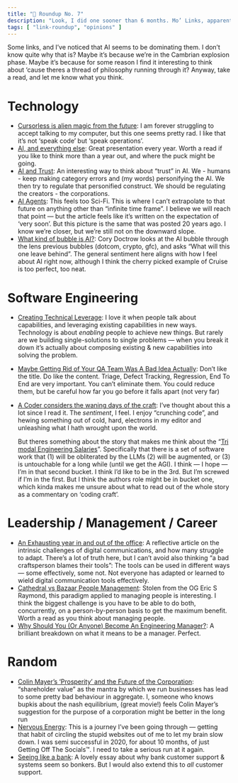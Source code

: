 ```yaml
---
title: "🔗 Roundup No. 7"
description: "Look, I did one sooner than 6 months. Mo’ Links, apparently about AI? *sigh*"
tags: [ "link-roundup", "opinions" ]
---
```

Some links, and I’ve noticed that AI seems to be dominating them. I don’t know quite why that is? Maybe it’s because we’re in the Cambrian explosion phase. Maybe it’s because for some reason I find it interesting to think about ‘cause theres a thread of philosophy running through it? Anyway, take a read, and let me know what you think.

# Technology
- [Cursorless is alien magic from the future](https://xeiaso.net/notes/cursorless-alien-magic/): I am forever struggling to accept talking to my computer, but this one seems pretty rad. I like that it’s not ‘speak code’ but ‘speak operations’.
- [AI, and everything else](https://www.ben-evans.com/presentations): Great presentation every year. Worth a read if you like to think more than a year out, and where the puck might be going.
- [AI and Trust](https://www.schneier.com/blog/archives/2023/12/ai-and-trust.html): An interesting way to think about “trust” in AI. We - humans - keep making category errors and (my words) personifying the AI. We then try to regulate that personified construct. We should be regulating the creators - the corporations.
- [AI Agents](https://www.gatesnotes.com/AI-agents): This feels too Sci-Fi. This is where I can’t extrapolate to that future on anything other than “infinite time frame”. I believe we will reach that point — but the article feels like it’s written on the expectation of ‘very soon’. But this picture is the same that was posted 20 years ago. I know we’re closer, but we’re still not on the downward slope.
- [What kind of bubble is AI?](https://locusmag.com/2023/12/commentary-cory-doctorow-what-kind-of-bubble-is-ai/): Cory Doctrow looks at the AI bubble through the lens previous bubbles (dotcom, crypto, gfc), and asks “What will this one leave behind”. The general sentiment here aligns with how I feel about AI right now, although I think the cherry picked example of Cruise is too perfect, too neat.
  
# Software Engineering
- [Creating Technical Leverage](https://lethain.com/create-technical-leverage/): I love it when people talk about capabilities, and leveraging existing capabilities in new ways. Technology is about *enabling* people to achieve new things. But rarely are we building single-solutions to single problems — when you break it down it’s actually about composing existing & new capabilities into solving the problem.
- [Maybe Getting Rid of Your QA Team Was A Bad Idea Actually](https://davidkcaudill.medium.com/maybe-getting-rid-of-your-qa-team-was-bad-actually-52c408bd048b): Don’t like the title. Do like the content. Triage, Defect Tracking, Regression, End To End are very important. You can’t eliminate them. You could reduce them, but be careful how far you go before it falls apart (not very far)
- [A Coder considers the waning days of the craft](https://www.newyorker.com/magazine/2023/11/20/a-coder-considers-the-waning-days-of-the-craft):  I’ve thought about this a lot since I read it. The _sentiment_, I feel. I enjoy “crunching code”, and hewing something out of cold, hard, electrons in my editor and unleashing what I hath wrought upon the world.

    But theres something about the story that makes me think about the “[Tri modal Engineering Salaries](https://blog.pragmaticengineer.com/software-engineering-salaries-in-the-netherlands-and-europe/)”. Specifically that there is a set of software work that (1) will be obliterated by the LLMs (2) will be augmented, or (3) is untouchable for a long while (until we get the AGI). I think — I hope — I’m in that second bucket. I think I’d like to be in the 3rd. But I’m screwed if I’m in the first. But I think the authors role might be in bucket one, which kinda makes me unsure about what to read out of the whole story as a commentary on ‘coding craft’.

# Leadership / Management / Career
- [An Exhausting year in and out of the office](https://www.newyorker.com/culture/2023-in-review/an-exhausting-year-in-and-out-of-the-office): A reflective article on the intrinsic challenges of digital communications, and how many struggle to adapt. There’s a lot of truth here, but I can’t avoid also thinking “a bad craftsperson blames their tools”: The tools can be used in different ways — some effectively, some not. Not everyone has adapted or learned to wield digital communication tools effectively.
- [Cathedral vs Bazaar People Management](https://ben.balter.com/2023/12/08/cathedral-bazaar-management/): Stolen from the OG Eric S Raymond, this paradigm applied to managing people is interesting. I think the biggest challenge is you have to be able to do both, concurrently, on a person-by-person basis to get the maximum benefit. Worth a read as you think about managing people.
- [Why Should You (Or Anyone) Become An Engineering Manager?](https://charity.wtf/2023/12/15/why-should-you-or-anyone-become-an-engineering-manager/): A brilliant breakdown on what it means to be a manager. Perfect.
 
# Random
- [Colin Mayer’s ‘Prosperity’ and the Future of the Corporation](https://blogs.cuit.columbia.edu/millsteincenter/2019/03/18/colin-mayers-prosperity-and-the-future-of-the-corporation/): “shareholder value” as the mantra by which we run businesses has lead to some pretty bad behaviour in aggregate. I, someone who knows bupkis about the nash equilibrium, (great movie!) feels Colin Mayer’s suggestion for the purpose of a corporation might be better in the long run
- [Nervous Energy](https://joe-steel.com/2023-11-08-Nervous-Energy.html): This is a journey I’ve been going through — getting that habit of circling the stupid websites out of me to let my brain slow down. I was semi successful in 2020, for about 10 months, of just Getting Off The Socials™. I need to take a serious run at it again.
- [Seeing like a bank](https://www.bitsaboutmoney.com/archive/seeing-like-a-bank/): A lovely essay about why bank customer support & systems seem so bonkers. But I would also extend this to *all* customer support. 